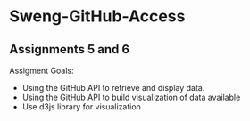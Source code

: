 # Sweng-GitHub-Access
## Assignments 5 and 6

Assigment Goals:
- Using the GitHub API to retrieve and display data.
- Using the GitHub API to build visualization of data available 
-  Use d3js library for visualization 


